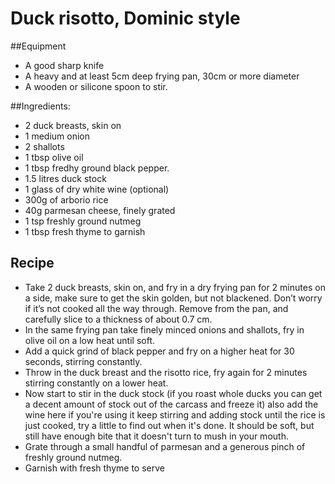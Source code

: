 # Duck risotto, Dominic style
##Equipment
* A good sharp knife
* A heavy and at least 5cm deep frying pan, 30cm or more diameter
* A wooden or silicone spoon to stir.

##Ingredients:

* 2 duck breasts, skin on
* 1 medium onion
* 2 shallots
* 1 tbsp olive oil
* 1 tbsp fredhy ground black pepper.
* 1.5 litres duck stock
* 1 glass of dry white wine (optional)
* 300g of arborio rice
* 40g parmesan cheese, finely grated
* 1 tsp freshly ground nutmeg
* 1 tbsp fresh thyme to garnish

## Recipe
* Take 2 duck breasts, skin on, and fry in a dry frying pan for 2 minutes on a side, make sure to get the skin golden, but not blackened. Don’t worry if it’s not cooked all the way through. Remove from the pan, and carefully slice to a thickness of about 0.7 cm.
* In the same frying pan take finely minced onions and shallots, fry in olive oil on a low heat until soft.
* Add a quick grind of black pepper and fry on a higher heat for 30 seconds, stirring constantly.
* Throw in the duck breast and the risotto rice, fry again for 2 minutes stirring constantly on a lower heat.
* Now start to stir in the duck stock (if you roast whole ducks you can get a decent amount of stock out of the carcass and freeze it) also add the wine here if you're using it
keep stirring and adding stock until the rice is just cooked, try a little to find out when it's done. It should be soft, but still have enough bite that it doesn't turn to mush in your mouth.
* Grate through a small handful of parmesan and a generous pinch of freshly ground nutmeg.
* Garnish with fresh thyme to serve
